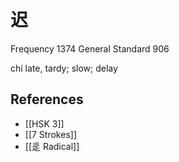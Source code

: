 # 迟
Frequency 1374
General Standard 906

chí
late, tardy; slow; delay

## References
- [[HSK 3]]
- [[7 Strokes]]
- [[辵 Radical]]